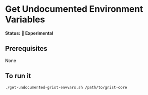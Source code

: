 # Get Undocumented Environment Variables

**Status: 🧪 Experimental**

## Prerequisites

None

## To run it

```bash
./get-undocumented-grist-envvars.sh /path/to/grist-core
```

